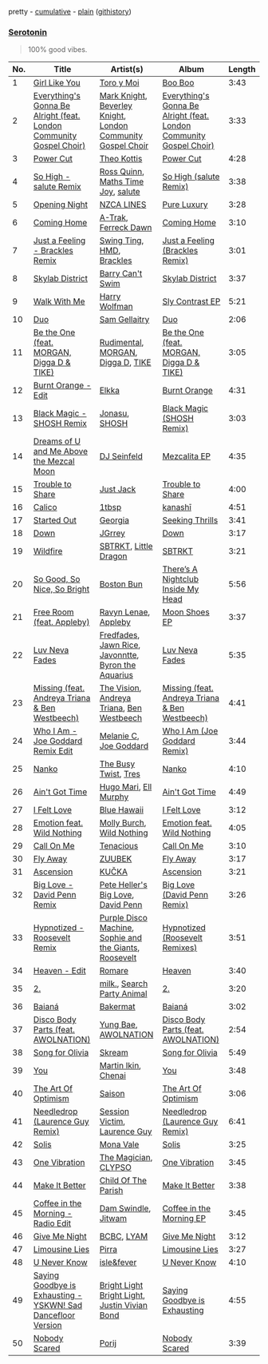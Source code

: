 pretty - [cumulative](https://github.com/vitokorn/spotify-playlist-archive/blob/master/playlists/cumulative/Serotonin.md) - [plain](https://github.com/vitokorn/spotify-playlist-archive/blob/master/playlists/plain/37i9dQZF1DWYMroOc5KTTh) ([githistory](https://github.githistory.xyz/vitokorn/spotify-playlist-archive/blob/master/playlists/plain/37i9dQZF1DWYMroOc5KTTh))

### [Serotonin](https://open.spotify.com/playlist/37i9dQZF1DWYMroOc5KTTh)

> 100% good vibes.

| No. | Title | Artist(s) | Album | Length |
|---|---|---|---|---|
| 1 | [Girl Like You](https://open.spotify.com/track/5ZsuhbdQSRS4wqggUrCz9e) | [Toro y Moi](https://open.spotify.com/artist/6O4EGCCb6DoIiR6B1QCQgp) | [Boo Boo](https://open.spotify.com/album/5AvXDmY5RxKlCgdWFNaS72) | 3:43 |
| 2 | [Everything's Gonna Be Alright (feat. London Community Gospel Choir)](https://open.spotify.com/track/6e9zuRnA4Vsg3PO6I1CMte) | [Mark Knight](https://open.spotify.com/artist/3h11MHQeCrcsUgRRijI1zL), [Beverley Knight](https://open.spotify.com/artist/30AzZL0valZQ62OIQiFWvk), [London Community Gospel Choir](https://open.spotify.com/artist/5DhdFUvQCHgY2F9mVL8uoz) | [Everything's Gonna Be Alright (feat. London Community Gospel Choir)](https://open.spotify.com/album/5MX5rserGlqMOcu0WDisiI) | 3:33 |
| 3 | [Power Cut](https://open.spotify.com/track/4VIkgWGNfPUyv0ZLYxdmMy) | [Theo Kottis](https://open.spotify.com/artist/3qEwwb8O7MSkGRohGYEzkO) | [Power Cut](https://open.spotify.com/album/2KCdKYN39RijPqeILcx6aH) | 4:28 |
| 4 | [So High - salute Remix](https://open.spotify.com/track/1IAIENjT9cwAlo3Grr2pCY) | [Ross Quinn](https://open.spotify.com/artist/7zaRAbRhvbrGObP8CjdTsr), [Maths Time Joy](https://open.spotify.com/artist/3w18CP1k8zFZb1GfRlPHyK), [salute](https://open.spotify.com/artist/1np8xozf7ATJZDi9JX8Dx5) | [So High (salute Remix)](https://open.spotify.com/album/2DLqJozOs5pYBmyxuzz8ht) | 3:38 |
| 5 | [Opening Night](https://open.spotify.com/track/5yytwVZPUCRxeXPSTPdCUX) | [NZCA LINES](https://open.spotify.com/artist/1pmvcZaqyRJw8o6at71MJP) | [Pure Luxury](https://open.spotify.com/album/5YZgkuAej9Cn6hgEbg31k6) | 3:28 |
| 6 | [Coming Home](https://open.spotify.com/track/6bgefQ0PWrnROEbLQqxitu) | [A-Trak](https://open.spotify.com/artist/3TaUSUXn41GixL7zbvrIDt), [Ferreck Dawn](https://open.spotify.com/artist/3cnAJv9gydgm52KFIsdvO8) | [Coming Home](https://open.spotify.com/album/59NC3Jd9XLruBTc3YApkBt) | 3:10 |
| 7 | [Just a Feeling - Brackles Remix](https://open.spotify.com/track/43I0aadVyfpfNA77tSqcqF) | [Swing Ting](https://open.spotify.com/artist/6fvaKKPtpStFRXRTMmnYMX), [HMD](https://open.spotify.com/artist/2b0TwNC474SPalxcIPdrEE), [Brackles](https://open.spotify.com/artist/6YBdtCRht0zATq9CWQ1gDQ) | [Just a Feeling (Brackles Remix)](https://open.spotify.com/album/3u2sB1MGwW70Gi4wHvmIh2) | 3:01 |
| 8 | [Skylab District](https://open.spotify.com/track/5N9ORjMVySSfAbW3NbEHeX) | [Barry Can't Swim](https://open.spotify.com/artist/0vTVU0KH0CVzijsoKGsTPl) | [Skylab District](https://open.spotify.com/album/4F4MP8Ifyv38AiLHPeKHUw) | 3:37 |
| 9 | [Walk With Me](https://open.spotify.com/track/6QBP6d9mDyEGE1jnS3jWrO) | [Harry Wolfman](https://open.spotify.com/artist/3IUdSUxRiKdLL7e7BJgzYv) | [Sly Contrast EP](https://open.spotify.com/album/2TMRfy0J0nW0n4kIVhVAjy) | 5:21 |
| 10 | [Duo](https://open.spotify.com/track/0KbMjhlUH1xUGDgeIQzLsn) | [Sam Gellaitry](https://open.spotify.com/artist/07UJz804RJxqNvxFXC3h9H) | [Duo](https://open.spotify.com/album/5Mp5iZqsRMvP3izACMnLPF) | 2:06 |
| 11 | [Be the One (feat. MORGAN, Digga D & TIKE)](https://open.spotify.com/track/1kXHqvq1R8dkx1Mm52nH9g) | [Rudimental](https://open.spotify.com/artist/4WN5naL3ofxrVBgFpguzKo), [MORGAN](https://open.spotify.com/artist/7ltW5jYRnGOE4O1vcgW2DI), [Digga D](https://open.spotify.com/artist/57n1OF36WvtOeATY6WQ6iw), [TIKE](https://open.spotify.com/artist/6OiH2Ok0TqhVP2Ah65Bm8Y) | [Be the One (feat. MORGAN, Digga D & TIKE)](https://open.spotify.com/album/7r5CwbVuzJNhDe5eHviDj5) | 3:05 |
| 12 | [Burnt Orange - Edit](https://open.spotify.com/track/1O73n53LZxJNLeGdhwChtt) | [Elkka](https://open.spotify.com/artist/5Ly0z60jjgsY4rkmjRFtPS) | [Burnt Orange](https://open.spotify.com/album/3krmis8XpyRrEGKQ4LXRf4) | 4:31 |
| 13 | [Black Magic - SHOSH Remix](https://open.spotify.com/track/0frVpiOiaNXJEM1uDOyCl2) | [Jonasu](https://open.spotify.com/artist/7u4ayw4QFEsolPxZgnPAMT), [SHOSH](https://open.spotify.com/artist/1emgVmY6u8GGlRhkHESKKH) | [Black Magic (SHOSH Remix)](https://open.spotify.com/album/1mrqC71QZajESbzTzRL0en) | 3:03 |
| 14 | [Dreams of U and Me Above the Mezcal Moon](https://open.spotify.com/track/0qGvVkfooMAUuQPe0NsFhn) | [DJ Seinfeld](https://open.spotify.com/artist/37YzpfBeFju8QRZ3g0Ha1Q) | [Mezcalita EP](https://open.spotify.com/album/7cclgYXKU8O904XmBJfnP0) | 4:35 |
| 15 | [Trouble to Share](https://open.spotify.com/track/65lZrz3d2nPrryy7VawRai) | [Just Jack](https://open.spotify.com/artist/2KT0mSAPvd9PreXYCiVfVO) | [Trouble to Share](https://open.spotify.com/album/1RbB0Hxt0Yb0al0DSMBQJF) | 4:00 |
| 16 | [Calico](https://open.spotify.com/track/2lJM9fK3zYQRXVXOTauwhZ) | [1tbsp](https://open.spotify.com/artist/6G01WYFYF91rjG5LtwMhY4) | [kanashī](https://open.spotify.com/album/3y6f7n2bRBCXJLCrg3D4jp) | 4:51 |
| 17 | [Started Out](https://open.spotify.com/track/7l5Z2grGc47Hs84Zm7XobV) | [Georgia](https://open.spotify.com/artist/06knYh538h5SI7OAEF8ek3) | [Seeking Thrills](https://open.spotify.com/album/26FuPLPN5Vyznv9yFxKOTM) | 3:41 |
| 18 | [Down](https://open.spotify.com/track/7Gv5qT2rdcR0LenYPB9Spw) | [JGrrey](https://open.spotify.com/artist/66rDbD3tWR3M1uNuIaDAGx) | [Down](https://open.spotify.com/album/6gCVYIHf9thjGbxIZUO86x) | 3:17 |
| 19 | [Wildfire](https://open.spotify.com/track/2WMRd3xAb9FwXopCRNWDq1) | [SBTRKT](https://open.spotify.com/artist/1O10apSOoAPjOu6UhUNmeI), [Little Dragon](https://open.spotify.com/artist/6Tyzp9KzpiZ04DABQoedps) | [SBTRKT](https://open.spotify.com/album/5fP2kgfePJZF4nB1XqC1i8) | 3:21 |
| 20 | [So Good, So Nice, So Bright](https://open.spotify.com/track/1xR2hDqoEDiFj9VTEo0Y4Q) | [Boston Bun](https://open.spotify.com/artist/1Na1sVrGWKwAigaW7a6hi5) | [There’s A Nightclub Inside My Head](https://open.spotify.com/album/0oUyx6mrd0DgFfo1DPMfdz) | 5:56 |
| 21 | [Free Room (feat. Appleby)](https://open.spotify.com/track/3HEn14GqygLCNfroOnYiZb) | [Ravyn Lenae](https://open.spotify.com/artist/5RTLRtXjbXI2lSXc6jxlAz), [Appleby](https://open.spotify.com/artist/4Y2i9jhU3jW0PVsvTLIbWX) | [Moon Shoes EP](https://open.spotify.com/album/57X0V74PxWKM2fuyf283tE) | 3:37 |
| 22 | [Luv Neva Fades](https://open.spotify.com/track/3vjRCVMy8mqOzbhBEuJVXg) | [Fredfades](https://open.spotify.com/artist/4PgpbgDjHJJ0jsBYOcV5q1), [Jawn Rice](https://open.spotify.com/artist/5wsQKyYILAEvohUyKsRAp7), [Javonntte](https://open.spotify.com/artist/2qBuzbYgrjGhnf79c60kxi), [Byron the Aquarius](https://open.spotify.com/artist/6kOYTwdWQF73PXP7WyRsNJ) | [Luv Neva Fades](https://open.spotify.com/album/2fMJak39hWpbAIZf5n6TjA) | 5:35 |
| 23 | [Missing (feat. Andreya Triana & Ben Westbeech)](https://open.spotify.com/track/5tBKJQuTSZcT50MXdJ5HYu) | [The Vision](https://open.spotify.com/artist/33nwA09TKiO0nWmUrI3E1I), [Andreya Triana](https://open.spotify.com/artist/0QRaLIODiy6GW5O0gSeX3U), [Ben Westbeech](https://open.spotify.com/artist/0qP3Irw4a8UFvXv6KQf3XM) | [Missing (feat. Andreya Triana & Ben Westbeech)](https://open.spotify.com/album/3Ep5tB0DvvcSD7ixPVjA1n) | 4:41 |
| 24 | [Who I Am - Joe Goddard Remix Edit](https://open.spotify.com/track/2XwNOzSt87DxCC0P6Z7cE7) | [Melanie C](https://open.spotify.com/artist/60vX3zLcdKRXvKLITVh5Df), [Joe Goddard](https://open.spotify.com/artist/380fnmlGnkyueBMqGWx2k5) | [Who I Am (Joe Goddard Remix)](https://open.spotify.com/album/3cKIwxS8kl61LT7N4dpgRE) | 3:44 |
| 25 | [Nanko](https://open.spotify.com/track/4zEJkfhPdK0o2Ggco0cOUa) | [The Busy Twist](https://open.spotify.com/artist/0jPcvO2Jz1kkvANItu53jI), [Tres](https://open.spotify.com/artist/1xOdbBrnyBhqyWkOx1K32l) | [Nanko](https://open.spotify.com/album/6uGmwn1QUsaMDHcvX8lqq5) | 4:10 |
| 26 | [Ain't Got Time](https://open.spotify.com/track/7lMFOSEJQiMIyXYaEhqJBT) | [Hugo Mari](https://open.spotify.com/artist/6BmSO09b1cngqE8X2SEygU), [Ell Murphy](https://open.spotify.com/artist/4r0F1gbqeQsaPg5d2nm5EJ) | [Ain't Got Time](https://open.spotify.com/album/7mp9bymNyNtAlbLLVezPMi) | 4:49 |
| 27 | [I Felt Love](https://open.spotify.com/track/1UTOFiZGQP0ACga5yDUf5h) | [Blue Hawaii](https://open.spotify.com/artist/41y1iPh0WqB7tyGdzyeinZ) | [I Felt Love](https://open.spotify.com/album/05FqiOwWtgSwGtZD5Zyt1D) | 3:12 |
| 28 | [Emotion feat. Wild Nothing](https://open.spotify.com/track/5DnmZd2ZVkWPL4QcZYJwfs) | [Molly Burch](https://open.spotify.com/artist/6bEYoIUTLdcs4lZBNVw5L5), [Wild Nothing](https://open.spotify.com/artist/6NrkINd80slV25wkBu9mEB) | [Emotion feat. Wild Nothing](https://open.spotify.com/album/2p6O1yfG7YGebBhfUBD3LH) | 4:05 |
| 29 | [Call On Me](https://open.spotify.com/track/49MtTPDMaYCv6vmchS5A84) | [Tenacious](https://open.spotify.com/artist/5sgprVkYi5OjM4nxKI8ZWg) | [Call On Me](https://open.spotify.com/album/2BTX6zIOMQA2mliLMfO6s7) | 3:10 |
| 30 | [Fly Away](https://open.spotify.com/track/1qCRRwWO8r7SPnwqWsH8iv) | [ZUUBEK](https://open.spotify.com/artist/52Os7EzRJdmWg4V2w2UWoh) | [Fly Away](https://open.spotify.com/album/6mSknpNk55DDVHx2OgMzEF) | 3:17 |
| 31 | [Ascension](https://open.spotify.com/track/5zXkATrsSKmEWgutgNaJe8) | [KUČKA](https://open.spotify.com/artist/6JcD2YKEhgimweLpUI0NEw) | [Ascension](https://open.spotify.com/album/3hleDhTxP5TllrUOUAFlzD) | 3:21 |
| 32 | [Big Love - David Penn Remix](https://open.spotify.com/track/0eQ1j5MBA9Ja7zvtB9uggC) | [Pete Heller's Big Love](https://open.spotify.com/artist/1KIT43QU793ZmRpuuQYrpy), [David Penn](https://open.spotify.com/artist/5kA0fIY29Fnfu4U2I2xvki) | [Big Love (David Penn Remix)](https://open.spotify.com/album/0EZHyVKxNr8mzKISGcd5Hr) | 3:26 |
| 33 | [Hypnotized - Roosevelt Remix](https://open.spotify.com/track/1v6uyDboVnwll25YCFOv2J) | [Purple Disco Machine](https://open.spotify.com/artist/2WBJQGf1bT1kxuoqziH5g4), [Sophie and the Giants](https://open.spotify.com/artist/4FrXHrpbDLNyO3pbVv8RmF), [Roosevelt](https://open.spotify.com/artist/4AQrqVz6BYwy29iMxcGtx7) | [Hypnotized (Roosevelt Remixes)](https://open.spotify.com/album/7sD93PMsMaJUXNa3xDV24W) | 3:51 |
| 34 | [Heaven - Edit](https://open.spotify.com/track/0TQPsmBbAKI6mIs1BjGJkI) | [Romare](https://open.spotify.com/artist/6d1HqiWNEKV9zFqQM9WeYo) | [Heaven](https://open.spotify.com/album/2UaAxsxbBdXA4MxbeQmTC3) | 3:40 |
| 35 | [2.](https://open.spotify.com/track/3ahMoKvNOADvZ8zD0MNLLC) | [milk.](https://open.spotify.com/artist/2Sf3JoQvmbE3hi7hfwzofq), [Search Party Animal](https://open.spotify.com/artist/2SdChJVcsPBYIrFDsjc72Z) | [2.](https://open.spotify.com/album/2XWc8IIONjuxbTCQXq14Dd) | 3:20 |
| 36 | [Baianá](https://open.spotify.com/track/430efk5Jc5wGay4EWP4snS) | [Bakermat](https://open.spotify.com/artist/3MyFDtqB80WZvbtCZRsekM) | [Baianá](https://open.spotify.com/album/0ddPcZRUIUj8HvgY3nhaVu) | 3:02 |
| 37 | [Disco Body Parts (feat. AWOLNATION)](https://open.spotify.com/track/1n0roMNZNxclnLraBmA7tl) | [Yung Bae](https://open.spotify.com/artist/30FDJPN3RtwJZ20g5YGCRX), [AWOLNATION](https://open.spotify.com/artist/4njdEjTnLfcGImKZu1iSrz) | [Disco Body Parts (feat. AWOLNATION)](https://open.spotify.com/album/0nqsJtrW8MbEuRfNJmHTKC) | 2:54 |
| 38 | [Song for Olivia](https://open.spotify.com/track/3G69N93wUnXpTOuoo2pJT1) | [Skream](https://open.spotify.com/artist/2jbP92oFLWqPqogflK1wlW) | [Song for Olivia](https://open.spotify.com/album/4MIjicDhZsgyfrSxkau6eN) | 5:49 |
| 39 | [You](https://open.spotify.com/track/4vrnHICJfoguGfzLkQeyy5) | [Martin Ikin](https://open.spotify.com/artist/7DhdJhd6DrxeJlUajwttd1), [Chenai](https://open.spotify.com/artist/1OIiJfaxjDFfRRZG061t3w) | [You](https://open.spotify.com/album/4RE02XZPC2HudccO2yKKeP) | 3:48 |
| 40 | [The Art Of Optimism](https://open.spotify.com/track/2tUfDWAs3mzo83GqyyIYqG) | [Saison](https://open.spotify.com/artist/6AST5BAhARWnhaXlMnXGp7) | [The Art Of Optimism](https://open.spotify.com/album/5G2wKU7zM1XBSqNJAeBqXL) | 3:06 |
| 41 | [Needledrop (Laurence Guy Remix)](https://open.spotify.com/track/6ma2FjSy6QL30nzrSY7dx4) | [Session Victim](https://open.spotify.com/artist/4Hl6TEQAFgH0XrZq4f8okX), [Laurence Guy](https://open.spotify.com/artist/1PTEiCpkzNkLNgMi1LL8JR) | [Needledrop (Laurence Guy Remix)](https://open.spotify.com/album/4rD5ztJdRsqW55lxPJ68Iq) | 6:41 |
| 42 | [Solis](https://open.spotify.com/track/1qJQwZ02pP2TuvCyz4z9Id) | [Mona Vale](https://open.spotify.com/artist/2HENzGtBCscHaQpvKoQLYD) | [Solis](https://open.spotify.com/album/6cXazNJAiGsD4VSImmxMNs) | 3:25 |
| 43 | [One Vibration](https://open.spotify.com/track/2ku7migGjaTOkQYqmvdRgT) | [The Magician](https://open.spotify.com/artist/4WUGQykLBGFfsl0Qjl6TDM), [CLYPSO](https://open.spotify.com/artist/0PLRwyoWBDRiK3QnflnDbd) | [One Vibration](https://open.spotify.com/album/6gvcrUj0kq14QNxEgKTLak) | 3:45 |
| 44 | [Make It Better](https://open.spotify.com/track/13BOL5TQDF3mEZ9uRh25ud) | [Child Of The Parish](https://open.spotify.com/artist/0Ts7cCLH53aCD2WE3PHdMn) | [Make It Better](https://open.spotify.com/album/3Gwu3IgvHqRz4CIAqGJkzp) | 3:38 |
| 45 | [Coffee in the Morning - Radio Edit](https://open.spotify.com/track/7Jg80rSKiEVhmGE8sVEYf2) | [Dam Swindle](https://open.spotify.com/artist/6hJtgCB3L5cnJSND7sp6GU), [Jitwam](https://open.spotify.com/artist/3yg8VEfEzpr8T9NkiEsycS) | [Coffee in the Morning EP](https://open.spotify.com/album/5THT3dLSH2Wb5o4bpJ1ZtS) | 3:45 |
| 46 | [Give Me Night](https://open.spotify.com/track/4fF5HxauEt54IYSKW1rEMt) | [BCBC](https://open.spotify.com/artist/0zz7GJ7SZyi4XV3TJsg3YN), [LYAM](https://open.spotify.com/artist/7zJlKmeDV4KKcNPq8azdve) | [Give Me Night](https://open.spotify.com/album/4OM6g573k9ww2iJlRN7Thn) | 3:12 |
| 47 | [Limousine Lies](https://open.spotify.com/track/2kdR7BP3ryLJaDbBs7R2pv) | [Pirra](https://open.spotify.com/artist/3wPGh0biziAGs3SlOkgZ5M) | [Limousine Lies](https://open.spotify.com/album/6uELo7fqHpJAUuhhzd8mKh) | 3:27 |
| 48 | [U Never Know](https://open.spotify.com/track/6ngfBeWnkydrBRrhqvxiXu) | [isle&fever](https://open.spotify.com/artist/6R4zlGQMWytAfkCpYdumKh) | [U Never Know](https://open.spotify.com/album/4FGT6kv2JmZS4ZU5SHgJ9P) | 4:10 |
| 49 | [Saying Goodbye is Exhausting - YSKWN! Sad Dancefloor Version](https://open.spotify.com/track/2m0v5XhphM2JCqUEOTI8qR) | [Bright Light Bright Light](https://open.spotify.com/artist/25bvQC4jyyFUce6jbzNlwb), [Justin Vivian Bond](https://open.spotify.com/artist/7BeTLKIHLguUVyIrFP92jY) | [Saying Goodbye is Exhausting](https://open.spotify.com/album/4NhTXrbFoCKhjMnGGswnIu) | 4:55 |
| 50 | [Nobody Scared](https://open.spotify.com/track/0XW3UfxGKohQPt7FxaCuHU) | [Porij](https://open.spotify.com/artist/5Ph4BCHTBnS7CJctvtUDkp) | [Nobody Scared](https://open.spotify.com/album/3ssYNO0NqPUMYJFjk9qtAW) | 3:39 |